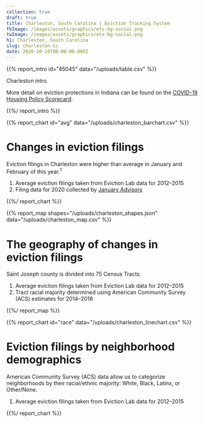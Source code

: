 ```yaml
---
collection: true
draft: true
title: Charleston, South Carolina | Eviction Tracking System
fbImage: /images/assets/graphics/ets-bg-social.png
twImage: /images/assets/graphics/ets-bg-social.png
h1: Charleston, South Carolina
slug: charleston-sc
date: 2020-10-10T00:00:00.000Z
---
```


{{% report_intro id="45045" data="/uploads/table.csv" %}}

Charleston intro.

More detail on eviction protections in Indiana can be found on the [COVID-19 Housing Policy Scorecard](https://evictionlab.org/covid-policy-scorecard/sc/).

{{%/ report_intro %}}

{{% report_chart id="avg" data="/uploads/charleston_barchart.csv" %}}

# Changes in eviction filings

Eviction filings in Charleston were higher than average in January and February of this year.<sup>1</sup>

1. Average eviction filings taken from Eviction Lab data for 2012–2015
2. Filing data for 2020 collected by [January Advisors](https://www.januaryadvisors.com/)

{{%/ report_chart %}}

{{% report_map shapes="/uploads/charleston_shapes.json" data="/uploads/charleston_map.csv" %}}

# The geography of changes in eviction filings

Saint Joseph county is divided into 75 Census Tracts.

1. Average eviction filings taken from Eviction Lab data for 2012–2015
2. Tract racial majority determined using American Community Survey (ACS) estimates for 2014–2018

{{%/ report_map %}}

{{% report_chart id="race" data="/uploads/charleston_linechart.csv" %}}

# Eviction filings by neighborhood demographics

American Community Survey (ACS) data allow us to categorize neighborhoods by their racial/ethnic majority: White, Black, Latinx, or Other/None.

1. Average eviction filings taken from Eviction Lab data for 2012–2015

{{%/ report_chart %}}
